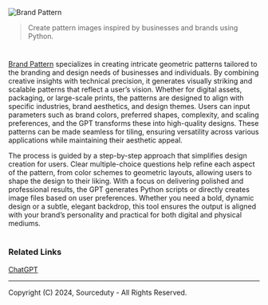 ![Brand Pattern](https://github.com/user-attachments/assets/4e908936-9cff-4a0a-bd84-73766b673d38)

> Create pattern images inspired by businesses and brands using Python.
#

[Brand Pattern](https://chatgpt.com/g/g-Lqv9cGcWc-brand-pattern) specializes in creating intricate geometric patterns tailored to the branding and design needs of businesses and individuals. By combining creative insights with technical precision, it generates visually striking and scalable patterns that reflect a user’s vision. Whether for digital assets, packaging, or large-scale prints, the patterns are designed to align with specific industries, brand aesthetics, and design themes. Users can input parameters such as brand colors, preferred shapes, complexity, and scaling preferences, and the GPT transforms these into high-quality designs. These patterns can be made seamless for tiling, ensuring versatility across various applications while maintaining their aesthetic appeal.

The process is guided by a step-by-step approach that simplifies design creation for users. Clear multiple-choice questions help refine each aspect of the pattern, from color schemes to geometric layouts, allowing users to shape the design to their liking. With a focus on delivering polished and professional results, the GPT generates Python scripts or directly creates image files based on user preferences. Whether you need a bold, dynamic design or a subtle, elegant backdrop, this tool ensures the output is aligned with your brand’s personality and practical for both digital and physical mediums.

#
### Related Links

[ChatGPT](https://github.com/sourceduty/ChatGPT)

***
Copyright (C) 2024, Sourceduty - All Rights Reserved.

